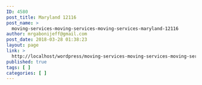 ```yaml
---
ID: 4580
post_title: Maryland 12116
post_name: >
  moving-services-moving-services-moving-services-maryland-12116
author: mrgabonijeff@gmail.com
post_date: 2018-03-28 01:38:23
layout: page
link: >
  http://localhost/wordpress/moving-services-moving-services-moving-services-maryland-12116/
published: true
tags: [ ]
categories: [ ]
---
```

